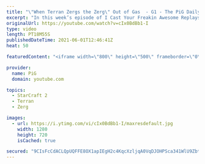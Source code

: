 ```yaml
---
title: "\"When Terran Zergs the Zerg\" Out of Gas  - G1 - The PiG Daily #196"
excerpt: "In this week’s episode of I Cast Your Freakin Awesome Replays (ICYFAR) players had to win without taking any gas outside their main base!\r \r NEW ICYFAR Challenge: \"Skirmishes\" - You're only allowed to fight with 24 units or less at a time. (Bonus for no T3 units!) Send submissions to eonblu95@gmail.com"
originalUrl: https://youtube.com/watch?v=cIx0BdBb1-I
type: video
length: PT18M55S
publishedDateTime: 2021-06-01T12:46:41Z
heat: 50

featuredContent: "<iframe width=\"800\" height=\"500\" frameborder=\"0\" src=\"https://www.youtube.com/embed/cIx0BdBb1-I\" allow=\"accelerometer; autoplay; encrypted-media; gyroscope; picture-in-picture\" allowfullscreen></iframe>"

provider:
  name: PiG
  domain: youtube.com

topics:
  - StarCraft 2
  - Terran
  - Zerg

images:
  - url: https://i.ytimg.com/vi/cIx0BdBb1-I/maxresdefault.jpg
    width: 1280
    height: 720
    isCached: true

secured: "9CIsFcCdACLQpUQFFE8OX1apIEgH2c4KqcXzljqA0VqDJOHPSca341WlU9ZbttqpxLh3NipQza/lG25AjoTvGFV6ymIj+tDgBlPyW+e/jFbf2z2Elj0pjn+QMDadadpFyd3ua+FPuxf0m8FuLeEfzvitg7N0v1Lw3IlIBwTMw0+n3k52vlRXO5N38sbmcsiNMTUX7PZuTgk7SR1RYXQ+ZvHinG+bN+eeKOvkDXCs0aoYLGyM1HJF8RbaCJykg3skvzIO6wSn2dnnIPfdpzTboCYe00Zh7WP1EIuGO17HVUQTruajBj9PAVtsjViRDwNjuH/EMc9bggaBs2EPuDJ/ocyXctuhNDOPSkhGv4JLbraRDsWn4bNJQb1R6JJ8lkho7Xh6DAwwJd+QIeJFO4Gc+s1sqF2Qkv9LHwq47YH0eUc=;Wskm+GrvRGB0BAOw3wCX+g=="
---
```


